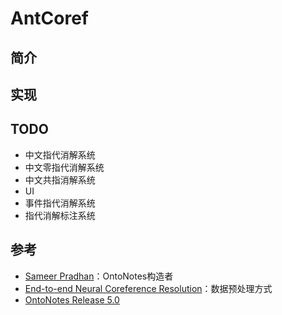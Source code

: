 # AntCoref

## 简介

## 实现

## TODO
- 中文指代消解系统
- 中文零指代消解系统
- 中文共指消解系统
- UI
- 事件指代消解系统
- 指代消解标注系统

## 参考
- [Sameer Pradhan](https://cemantix.org/)：OntoNotes构造者
- [End-to-end Neural Coreference Resolution](https://github.com/kentonl/e2e-coref/blob/e2e/setup_training.sh)：数据预处理方式
- [OntoNotes Release 5.0](https://catalog.ldc.upenn.edu/LDC2013T19)
